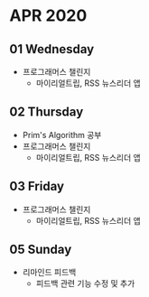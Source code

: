 # APR 2020

## 01 Wednesday
  - 프로그래머스 챌린지
    - 마이리얼트립, RSS 뉴스리더 앱

## 02 Thursday
  - Prim's Algorithm 공부
  - 프로그래머스 챌린지
    - 마이리얼트립, RSS 뉴스리더 앱

## 03 Friday
  - 프로그래머스 챌린지
    - 마이리얼트립, RSS 뉴스리더 앱

## 05 Sunday
  - 리마인드 피드백
    - 피드백 관련 기능 수정 및 추가